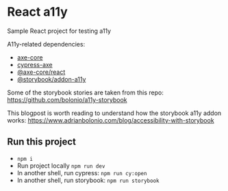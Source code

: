 # React a11y

Sample React project for testing a11y

A11y-related dependencies:

- [axe-core](https://github.com/dequelabs/axe-core)
- [cypress-axe](https://github.com/component-driven/cypress-axe)
- [@axe-core/react](https://github.com/dequelabs/axe-core-npm/blob/develop/packages/react/README.md)
- [@storybook/addon-a11y](https://storybook.js.org/addons/@storybook/addon-a11y)

Some of the storybook stories are taken from this repo: https://github.com/bolonio/a11y-storybook

This blogpost is worth reading to understand how the storybook a11y addon works: https://www.adrianbolonio.com/blog/accessibility-with-storybook

## Run this project

- `npm i`
- Run project locally `npm run dev`
- In another shell, run cypress: `npm run cy:open`
- In another shell, run storybook: `npm run storybook`